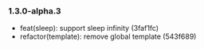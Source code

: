 ### 1.3.0-alpha.3

* feat(sleep): support sleep infinity (3faf1fc)
* refactor(template): remove global template (543f689)
